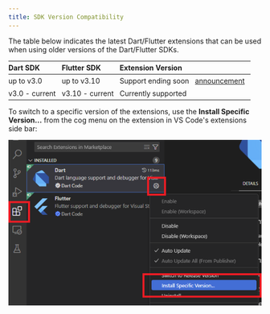 ```yaml
---
title: SDK Version Compatibility
---
```


<style>
table th, table td {
	text-align: left;
	white-space: nowrap;
	padding: 4px 12px 4px 0;
}
</style>

The table below indicates the latest Dart/Flutter extensions that can be used when using older versions of the Dart/Flutter SDKs.

| Dart SDK | Flutter SDK | Extension Version | |
| ----- | ----- | ----- | ----- |
| up to v3.0 | up to v3.10 | Support ending soon <!-- <span title="v?.??+1 removes legacy analysis server protocol support">Supported until v?.??</span> --> | [announcement](https://groups.google.com/g/flutter-announce/c/JQHzM3FbBGI) |
| v3.0 - current | v3.10 - current | Currently supported |

To switch to a specific version of the extensions, use the **Install Specific Version...** from the cog menu on the extension in VS Code's extensions side bar:

![The "Install Specific Version" option in the extensions menu](/images/change_extension_version.png)
